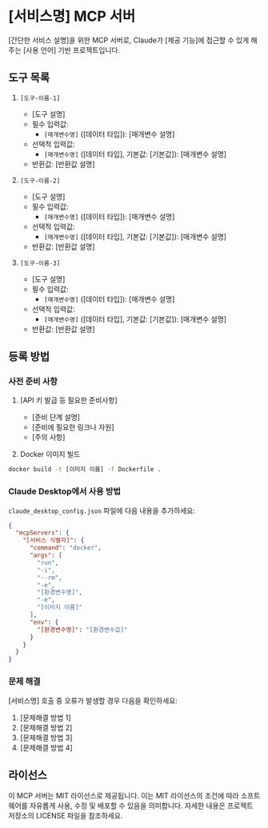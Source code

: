 # [서비스명] MCP 서버

[간단한 서비스 설명]을 위한 MCP 서버로, Claude가 [제공 기능]에 접근할 수 있게 해주는 [사용 언어] 기반 프로젝트입니다.

## 도구 목록

1. `[도구-이름-1]`

   - [도구 설명]
   - 필수 입력값:
     - `[매개변수명]` ([데이터 타입]): [매개변수 설명]
   - 선택적 입력값:
     - `[매개변수명]` ([데이터 타입], 기본값: [기본값]): [매개변수 설명]
   - 반환값: [반환값 설명]

2. `[도구-이름-2]`

   - [도구 설명]
   - 필수 입력값:
     - `[매개변수명]` ([데이터 타입]): [매개변수 설명]
   - 선택적 입력값:
     - `[매개변수명]` ([데이터 타입], 기본값: [기본값]): [매개변수 설명]
   - 반환값: [반환값 설명]

3. `[도구-이름-3]`

   - [도구 설명]
   - 필수 입력값:
     - `[매개변수명]` ([데이터 타입]): [매개변수 설명]
   - 선택적 입력값:
     - `[매개변수명]` ([데이터 타입], 기본값: [기본값]): [매개변수 설명]
   - 반환값: [반환값 설명]

## 등록 방법

### 사전 준비 사항

1. [API 키 발급 등 필요한 준비사항]

   - [준비 단계 설명]
   - [준비에 필요한 링크나 자원]
   - [주의 사항]

2. Docker 이미지 빌드

```bash
docker build -t [이미지 이름] -f Dockerfile .
```

### Claude Desktop에서 사용 방법

`claude_desktop_config.json` 파일에 다음 내용을 추가하세요:

```json
{
  "mcpServers": {
    "[서비스 식별자]": {
      "command": "docker",
      "args": [
        "run",
        "-i",
        "--rm",
        "-e",
        "[환경변수명]",
        "-e",
        "[이미지 이름]"
      ],
      "env": {
        "[환경변수명]": "[환경변수값]"
      }
    }
  }
}
```

### 문제 해결

[서비스명] 호출 중 오류가 발생할 경우 다음을 확인하세요:

1. [문제해결 방법 1]
2. [문제해결 방법 2]
3. [문제해결 방법 3]
4. [문제해결 방법 4]

## 라이선스

이 MCP 서버는 MIT 라이선스로 제공됩니다. 이는 MIT 라이선스의 조건에 따라 소프트웨어를 자유롭게 사용, 수정 및 배포할 수 있음을 의미합니다. 자세한 내용은 프로젝트 저장소의 LICENSE 파일을 참조하세요.
